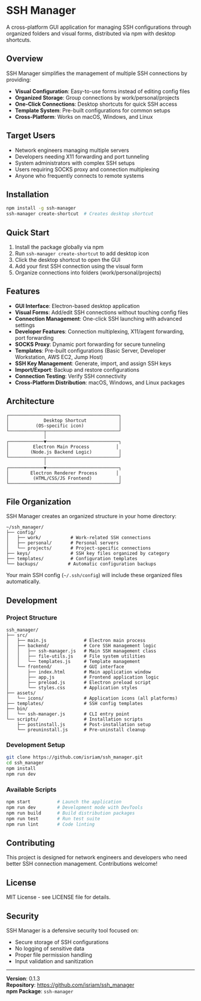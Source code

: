 # SSH Manager

A cross-platform GUI application for managing SSH configurations through organized folders and visual forms, distributed via npm with desktop shortcuts.

## Overview

SSH Manager simplifies the management of multiple SSH connections by providing:
- **Visual Configuration**: Easy-to-use forms instead of editing config files
- **Organized Storage**: Group connections by work/personal/projects
- **One-Click Connections**: Desktop shortcuts for quick SSH access
- **Template System**: Pre-built configurations for common setups
- **Cross-Platform**: Works on macOS, Windows, and Linux

## Target Users

- Network engineers managing multiple servers
- Developers needing X11 forwarding and port tunneling
- System administrators with complex SSH setups
- Users requiring SOCKS proxy and connection multiplexing
- Anyone who frequently connects to remote systems

## Installation

```bash
npm install -g ssh-manager
ssh-manager create-shortcut  # Creates desktop shortcut
```

## Quick Start

1. Install the package globally via npm
2. Run `ssh-manager create-shortcut` to add desktop icon
3. Click the desktop shortcut to open the GUI
4. Add your first SSH connection using the visual form
5. Organize connections into folders (work/personal/projects)

## Features

- **GUI Interface**: Electron-based desktop application
- **Visual Forms**: Add/edit SSH connections without touching config files
- **Connection Management**: One-click SSH launching with advanced settings
- **Developer Features**: Connection multiplexing, X11/agent forwarding, port forwarding
- **SOCKS Proxy**: Dynamic port forwarding for secure tunneling
- **Templates**: Pre-built configurations (Basic Server, Developer Workstation, AWS EC2, Jump Host)
- **SSH Key Management**: Generate, import, and assign SSH keys
- **Import/Export**: Backup and restore configurations
- **Connection Testing**: Verify SSH connectivity
- **Cross-Platform Distribution**: macOS, Windows, and Linux packages

## Architecture

```
┌─────────────────────────────────────────┐
│             Desktop Shortcut            │
│          (OS-specific icon)             │
└─────────────┬───────────────────────────┘
              │
┌─────────────▼───────────────────────────┐
│         Electron Main Process          │
│        (Node.js Backend Logic)          │
└─────────────┬───────────────────────────┘
              │
┌─────────────▼───────────────────────────┐
│        Electron Renderer Process       │
│         (HTML/CSS/JS Frontend)          │
└─────────────────────────────────────────┘
```

## File Organization

SSH Manager creates an organized structure in your home directory:

```
~/ssh_manager/
├── config/
│   ├── work/           # Work-related SSH connections
│   ├── personal/       # Personal servers
│   └── projects/       # Project-specific connections
├── keys/               # SSH key files organized by category
├── templates/          # Configuration templates
└── backups/           # Automatic configuration backups
```

Your main SSH config (`~/.ssh/config`) will include these organized files automatically.

## Development

### Project Structure
```
ssh_manager/
├── src/
│   ├── main.js              # Electron main process
│   ├── backend/             # Core SSH management logic
│   │   ├── ssh-manager.js   # Main SSH management class
│   │   ├── file-utils.js    # File system utilities
│   │   └── templates.js     # Template management
│   └── frontend/            # GUI interface
│       ├── index.html       # Main application window
│       ├── app.js           # Frontend application logic
│       ├── preload.js       # Electron preload script
│       └── styles.css       # Application styles
├── assets/
│   └── icons/               # Application icons (all platforms)
├── templates/               # SSH config templates
├── bin/
│   └── ssh-manager.js       # CLI entry point
└── scripts/                 # Installation scripts
    ├── postinstall.js       # Post-installation setup
    └── preuninstall.js      # Pre-uninstall cleanup
```

### Development Setup
```bash
git clone https://github.com/isriam/ssh_manager.git
cd ssh_manager
npm install
npm run dev
```

### Available Scripts
```bash
npm start          # Launch the application
npm run dev        # Development mode with DevTools
npm run build      # Build distribution packages
npm run test       # Run test suite
npm run lint       # Code linting
```

## Contributing

This project is designed for network engineers and developers who need better SSH connection management. Contributions welcome!

## License

MIT License - see LICENSE file for details.

## Security

SSH Manager is a defensive security tool focused on:
- Secure storage of SSH configurations
- No logging of sensitive data
- Proper file permission handling
- Input validation and sanitization

---

**Version**: 0.1.3  
**Repository**: https://github.com/isriam/ssh_manager  
**npm Package**: `ssh-manager`

